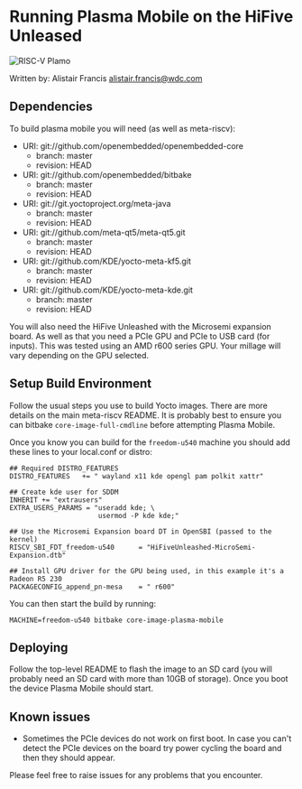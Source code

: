 # Running Plasma Mobile on the HiFive Unleased

![RISC-V Plamo](RISC-V-Plamo.jpg)

Written by: Alistair Francis <alistair.francis@wdc.com>

## Dependencies

To build plasma mobile you will need (as well as meta-riscv):

* URI: git://github.com/openembedded/openembedded-core
  * branch: master
  * revision: HEAD
* URI: git://github.com/openembedded/bitbake
  * branch: master
  * revision: HEAD
* URI: git://git.yoctoproject.org/meta-java
  * branch: master
  * revision: HEAD
* URI: git://github.com/meta-qt5/meta-qt5.git
  * branch: master
  * revision: HEAD
* URI: git://github.com/KDE/yocto-meta-kf5.git
  * branch: master
  * revision: HEAD
* URI: git://github.com/KDE/yocto-meta-kde.git
  * branch: master
  * revision: HEAD

You will also need the HiFive Unleashed with the Microsemi expansion board. As well as that you need a PCIe GPU and PCIe to USB card (for inputs). This was tested using an AMD r600 series GPU. Your millage will vary depending on the GPU selected.


## Setup Build Environment

Follow the usual steps you use to build Yocto images. There are more details on the main meta-riscv README. It is probably best to ensure you can bitbake ```core-image-full-cmdline``` before attempting Plasma Mobile.

Once you know you can build for the ```freedom-u540``` machine you should add these lines to your local.conf or distro:

```
## Required DISTRO_FEATURES
DISTRO_FEATURES   += " wayland x11 kde opengl pam polkit xattr"

## Create kde user for SDDM
INHERIT += "extrausers"
EXTRA_USERS_PARAMS = "useradd kde; \
                      usermod -P kde kde;"

## Use the Microsemi Expansion board DT in OpenSBI (passed to the kernel)
RISCV_SBI_FDT_freedom-u540      = "HiFiveUnleashed-MicroSemi-Expansion.dtb"

## Install GPU driver for the GPU being used, in this example it's a Radeon R5 230
PACKAGECONFIG_append_pn-mesa    = " r600"
```

You can then start the build by running:
```
MACHINE=freedom-u540 bitbake core-image-plasma-mobile
```

## Deploying

Follow the top-level README to flash the image to an SD card (you will probably need an SD card with more than 10GB of storage). Once you boot the device Plasma Mobile should start.

## Known issues

  * Sometimes the PCIe devices do not work on first boot. In case you can't detect the PCIe devices on the board try power cycling the board and then they should appear.

Please feel free to raise issues for any problems that you encounter.
